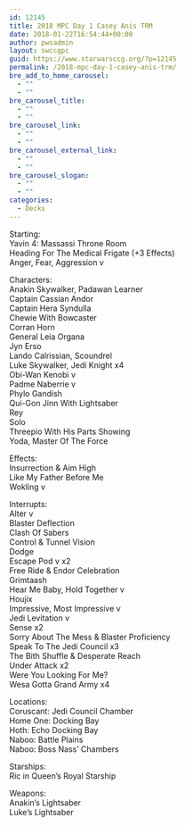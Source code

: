 ```yaml
---
id: 12145
title: 2018 MPC Day 1 Casey Anis TRM
date: 2018-01-22T16:54:44+00:00
author: pwsadmin
layout: swccgpc
guid: https://www.starwarsccg.org/?p=12145
permalink: /2018-mpc-day-1-casey-anis-trm/
bre_add_to_home_carousel:
  - ""
  - ""
bre_carousel_title:
  - ""
  - ""
bre_carousel_link:
  - ""
  - ""
bre_carousel_external_link:
  - ""
  - ""
bre_carousel_slogan:
  - ""
  - ""
categories:
  - Decks
---
```

Starting:  
Yavin 4: Massassi Throne Room  
Heading For The Medical Frigate (+3 Effects)  
Anger, Fear, Aggression v

Characters:  
Anakin Skywalker, Padawan Learner  
Captain Cassian Andor  
Captain Hera Syndulla  
Chewie With Bowcaster  
Corran Horn  
General Leia Organa  
Jyn Erso  
Lando Calrissian, Scoundrel  
Luke Skywalker, Jedi Knight x4  
Obi-Wan Kenobi v  
Padme Naberrie v  
Phylo Gandish  
Qui-Gon Jinn With Lightsaber  
Rey  
Solo  
Threepio With His Parts Showing  
Yoda, Master Of The Force

Effects:  
Insurrection & Aim High  
Like My Father Before Me  
Wokling v

Interrupts:  
Alter v  
Blaster Deflection  
Clash Of Sabers  
Control & Tunnel Vision  
Dodge  
Escape Pod v x2  
Free Ride & Endor Celebration  
Grimtaash  
Hear Me Baby, Hold Together v  
Houjix  
Impressive, Most Impressive v  
Jedi Levitation v  
Sense x2  
Sorry About The Mess & Blaster Proficiency  
Speak To The Jedi Council x3  
The Bith Shuffle & Desperate Reach  
Under Attack x2  
Were You Looking For Me?  
Wesa Gotta Grand Army x4

Locations:  
Coruscant: Jedi Council Chamber  
Home One: Docking Bay  
Hoth: Echo Docking Bay  
Naboo: Battle Plains  
Naboo: Boss Nass’ Chambers

Starships:  
Ric in Queen’s Royal Starship

Weapons:  
Anakin’s Lightsaber  
Luke’s Lightsaber